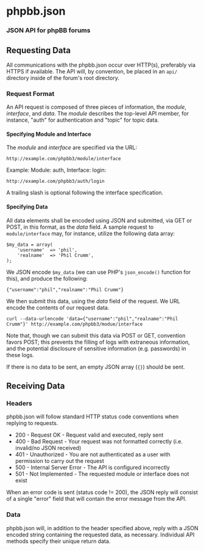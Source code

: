 # phpbb.json
### JSON API for phpBB forums

## Requesting Data
All communications with the phpbb.json occur over HTTP(s), preferably via HTTPS if available. The API will, by convention, be placed in an `api/` directory inside of the forum's root directory.

### Request Format
An API request is composed of three pieces of information, the _module_, _interface_, and _data_. The _module_ describes the top-level API member, for instance, "auth" for authentication and "topic" for topic data.

#### Specifying Module and Interface
The _module_ and _interface_ are specified via the URL:

	http://example.com/phpbb3/module/interface
Example: Module: auth, Interface: login:

	http://example.com/phpbb3/auth/login
A trailing slash is optional following the interface specification.

#### Specifying Data
All data elements shall be encoded using JSON and submitted, via GET or POST, in this format, as the _data_ field. A sample request to `module/interface` may, for instance, utilize the following data array:

	$my_data = array(
		'username'	=> 'phil',
		'realname'	=> 'Phil Crumm',
	);
We JSON encode `$my_data` (we can use PHP's `json_encode()` function for this), and produce the following:

	{"username":"phil","realname":"Phil Crumm"}
	
We then submit this data, using the _data_ field of the request. We URL encode the contents of our request data.

	curl --data-urlencode 'data={"username":"phil","realname":"Phil Crumm"}' http://example.com/phpbb3/modue/interface
	
Note that, though we can submit this data via POST or GET, convention favors POST; this prevents the filling of logs with extraneous information, and the potential disclosure of sensitive information (e.g. passwords) in these logs.

If there is no data to be sent, an empty JSON array (`{}`) should be sent.

## Receiving Data
### Headers
phpbb.json will follow standard HTTP status code conventions when replying to requests.

* 200 - Request OK - Request valid and executed, reply sent
* 400 - Bad Request - Your request was not formatted correctly (i.e. invalid/no JSON received)
* 401 - Unauthorized - You are not authenticated as a user with permission to carry out the request
* 500 - Internal Server Error - The API is configured incorrectly
* 501 - Not Implemented - The requested module or interface does not exist

When an error code is sent (status code != 200), the JSON reply will consist of a single "error" field that will contain the error message from the API.


### Data
phpbb.json will, in addition to the header specified above, reply with a JSON encoded string containing the requested data, as necessary. Individual API methods specify their unique return data.